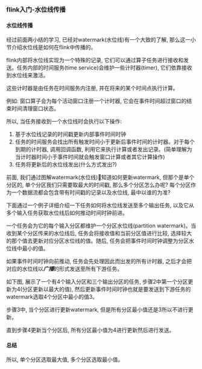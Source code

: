 ### flink入门-水位线传播

#### 水位线传播
经过前面两小结的学习, 已经对watermark(水位线)有一个大致的了解, 那么这一小节介绍水位线是如何在flink中传播的。

flink内部将水位线实现为一个特殊的记录, 它们可以通过算子任务进行接收和发送。任务内部的时间服务(time service)会维护一些计时器(timer), 它们依靠接收到水位线来激活。

这些计时器是由任务在时间服务内注册, 并在将来的某个时间点执行计算。

例如: 窗口算子会为每个活动窗口注册一个计时器, 它会在事件时间超过窗口的结束时间清理窗口状态。

所以, 当任务接收到一个水位线时会执行以下操作:
1. 基于水位线记录的时间戳更新内部事件时间时钟
2. 任务的时间服务会找出所有触发时间小于更新后事件时间的计时器。对于每个到期的计时器, 调用回调函数, 利用它来执行计算或者发出记录。(简单理解为当计时器时间小于事件时间就会触发窗口计算或者其它计算操作)
3. 任务将更新后的水位线发出(什么方式发出?)


前面, 我们通过图解watermark(水位线)知道如何更新watermark, 但那个是单个分区的, 单个分区我们只需要取最大的时间戳, 那么多个分区怎么办呢? 每个分区作为一个数据流都会包含带有时间戳的记录以及水位线, 最中以谁的为准?

下面通过一个例子详细介绍一下任务如何将水位线发送至多个输出任务, 以及它从多个输入任务获取水位线后如何推动时间时钟前进。


一个任务会为它的每个输入分区都维护一个分区水位线(partition watermark)。当收到某个分区传来的水位线后, 任务会将接收值和当前分区值进行比较, 选择较大的那个值去更新对应分区水位线的值。随后, 任务会把事件时间时钟调整为分区水位线中最小的值。

如果事件时间时钟向前推动, 任务会先处理因此而出发的所有计时器, 之后才会把对应的水位线以***广播***的形式发送至所有下游任务。

如下图, 展示了一个有4个输入分区和三个输出分区的任务, 步骤2中第一个分区更新为4(分区更新以最大的值), 然后更新事件时间时钟也就是要发送到下游任务的watermark选取4个分区中最小的值3。

步骤3中, 当个分区进行更新watermark, 但是所有分区最小值还是3所以不进行更新。

直到步骤4更新当个分区后, 所有分区最小值为4进行更新然后进行发送。

#### 总结
所以, 单个分区选取最大值, 多个分区选取最小值。

